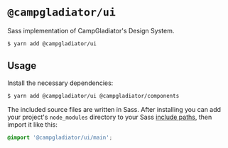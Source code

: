 # ```@campgladiator/ui```

Sass implementation of CampGladiator's Design System.

```bash
$ yarn add @campgladiator/ui
```

## Usage
Install the necessary dependencies:
```bash
$ yarn add @campgladiator/ui @campgladiator/components
```

The included source files are written in Sass. After installing you can add your project's `node_modules` directory to your Sass [include paths](https://github.com/sass/node-sass#includepaths), then import it like this:

```scss
@import '@campgladiator/ui/main';
```
